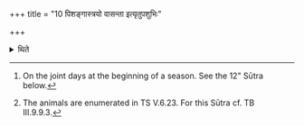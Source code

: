+++
title = "10 पिशङ्गास्त्रयो वासन्ता इत्यृतुपशुभिः"

+++

<details><summary>थिते</summary>

10. Throughout the year[^1] should perform animal sacrifices to the R̥tus (seasons) viz. three yellowish he-goats, to Vasanta (spring) etc.[^2]  

[^1]: On the joint days at the beginning of a season. See the 12" Sūtra below.  

[^2]: The animals are enumerated in TS V.6.23. For this Sūtra cf. TB III.9.9.3.  
</details>
